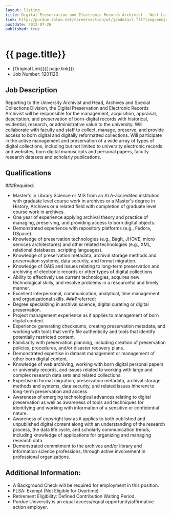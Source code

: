```yaml
---
layout: listing
title: Digital Preservation and Electronic Records Archivist - West Lafayette - Libraries
link: http://purdue.taleo.net/careersection/wl/jobdetail.ftl?lang=en&job=159100
postdate: 2012-07-26
published: true
---
```



# {{ page.title}}

* [Original Link]({{ page.link}})
* Job Number: 1201126

## Job Description
 Reporting to the University Archivist and Head, Archives and Special Collections Division, the Digital Preservation and Electronic Records Archivist will be responsible for the management, acquisition, appraisal, description, and preservation of born-digital records with historical, evidential, research, or administrative value to the university. Will collaborate with faculty and staff to collect, manage, preserve, and provide access to born digital and digitally reformatted collections. Will participate in the active management and preservation of a wide array of types of digital collections, including but not limited to university electronic records and websites, born digital manuscripts and personal papers, faculty research datasets and scholarly publications. 


## Qualifications
 
###Required:
* Master's in Library Science or MIS from an ALA-accredited institution with graduate level course work in archives or a Master's degree in History, Archives or a related field with completion of graduate level course work in archives.
* One year of experience applying archival theory and practice of managing, preserving, and providing access to born digital objects.
* Demonstrated experience with repository platforms (e.g., Fedora, DSpace).
* Knowledge of preservation technologies (e.g., BagIt, JHOVE, micro services architectures) and other related technologies (e.g., XML, relational databases, scripting languages).
* Knowledge of preservation metadata, archival storage methods and preservation systems, data security, and format migration.
* Knowledge of OAIS and issues relating to long-term preservation and archiving of electronic records or other types of digital collections
* Ability to effectively use current technologies, acquires new technological skills, and resolve problems in a resourceful and timely manner.
* Excellent interpersonal, communication, analytical, time management and organizational skills.
###Preferred:
* Degree specializing in archival science, digital curating or digital preservation.
* Project management experience as it applies to management of born digital content.
* Experience generating checksums, creating preservation metadata, and working with tools that verify file authenticity and tools that identify potentially restricted content.
* Familiarity with preservation planning, including creation of preservation policies, procedures, and/or disaster recovery plans.
* Demonstrated expertise in dataset management or management of other born digital content.
* Knowledge of web archiving, working with born digital personal papers or university records, and issues related to working with large and complex research data sets and related collections.
*  Expertise in format migration, preservation metadata, archival storage methods and systems, data security, and related issues inherent to long-term preservation and access.
*  Awareness of emerging technological advances relating to digital preservation as well as awareness of tools and techniques for identifying and working with information of a sensitive or confidential nature.
* Awareness of copyright law as it applies to both published and unpublished digital content along with an understanding of the research process, the data life cycle, and scholarly communication trends, including knowledge of applications for organizing and managing research data.
* Demonstrated commitment to the archives and/or library and information science professions, through active involvement in professional organizations.
## Additional Information:
*  A Background Check will be required for employment in this position.
* FLSA: Exempt (Not Eligible for Overtime)
* Retirement Eligibility:  Defined Contribution Waiting Period.
* Purdue University is an equal access/equal opportunity/affirmative action employer.